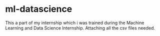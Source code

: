 # ml-datascience

This a part of my internship which i was trained during the Machine Learning and Data Science Internship.
Attaching all the csv files needed.

